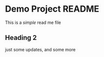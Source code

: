 # Demo Project README

This is a *simple* read me file

## Heading 2

just some updates, and some more
